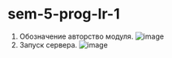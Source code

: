 # sem-5-prog-lr-1

1. Обозначение авторство модуля.
![image](https://github.com/user-attachments/assets/c188a4ab-85d3-4a57-8f88-6fa8bf6c0d01)
2. Запуск сервера.
![image](https://github.com/user-attachments/assets/9f8f4ba2-b068-490d-9f1c-29dd1fa2b37a)
